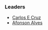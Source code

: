 ### Leaders

* [Carlos E Cruz](mailto:carlos.cruz@owasp.org)
* [Afonson Alves](mailto:afonson.alves@owasp.org)
